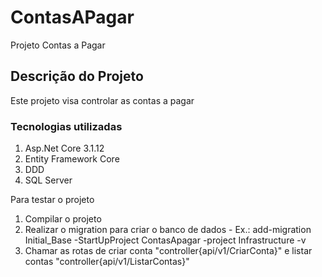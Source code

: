 # ContasAPagar
Projeto Contas a Pagar

## Descrição do Projeto
<p align="justify"> Este projeto visa controlar as contas a pagar </p>

### Tecnologias utilizadas

<ol>
  <li>Asp.Net Core 3.1.12</>
  <li>Entity Framework Core</>
  <li>DDD</>
  <li>SQL Server</>
</ol>

Para testar o projeto

<ol>
  <li>Compilar o projeto</li>
  <li>Realizar o migration para criar o banco de dados - Ex.: add-migration Initial_Base -StartUpProject ContasApagar -project Infrastructure -v</li>
  <li>Chamar as rotas de criar conta "controller{api/v1/CriarConta}" e listar contas "controller{api/v1/ListarContas}"</li>
</ol>
